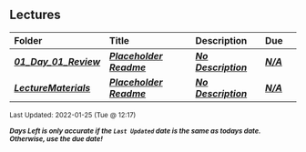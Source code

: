 ## Lectures

| Folder | Title | Description | Due |  |
|:------|:------|:------|:------|:-----:|
| ***<a href="https://github.com/rugbyprof/3013-Algorithms/tree/master/Lectures/01_Day_01_Review">01_Day_01_Review</a>*** | ***<a href="https://github.com/rugbyprof/3013-Algorithms/tree/master/Lectures/01_Day_01_Review"> Placeholder Readme </a>*** | ***<a href="https://github.com/rugbyprof/3013-Algorithms/tree/master/Lectures/01_Day_01_Review"> No Description</a>*** | ***<a href="https://github.com/rugbyprof/3013-Algorithms/tree/master/Lectures/01_Day_01_Review">N/A</a>*** |  |
| ***<a href="https://github.com/rugbyprof/3013-Algorithms/tree/master/Lectures/LectureMaterials">LectureMaterials</a>*** | ***<a href="https://github.com/rugbyprof/3013-Algorithms/tree/master/Lectures/LectureMaterials"> Placeholder Readme </a>*** | ***<a href="https://github.com/rugbyprof/3013-Algorithms/tree/master/Lectures/LectureMaterials"> No Description</a>*** | ***<a href="https://github.com/rugbyprof/3013-Algorithms/tree/master/Lectures/LectureMaterials">N/A</a>*** |  |

<sup>Last Updated: 2022-01-25 (Tue @ 12:17)</sup> 

<sup>***Days Left is only accurate if the `Last Updated` date is the same as todays date. Otherwise, use the due date!***</sup> 